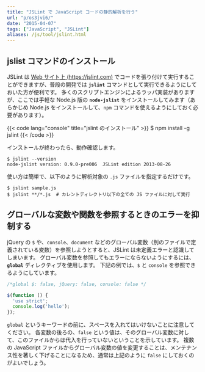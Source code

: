 ```yaml
---
title: "JSLint で JavaScript コードの静的解析を行う"
url: "p/os3jvi6/"
date: "2015-04-07"
tags: ["JavaScript", "JSLint"]
aliases: /js/tool/jslint.html
---
```


jslist コマンドのインストール
----

JSLint は [Web サイト上 (https://jslint.com)](https://jslint.com) でコードを張り付けて実行することができますが、普段の開発では __`jslint`__ コマンドとして実行できるようにしておいた方が便利です。
多くのスクリプトエンジンによるラッパ実装がありますが、ここでは手軽な Node.js 版の **`node-jslist`** をインストールしてみます（あらかじめ Node.js をインストールして、`npm` コマンドを使えるようにしておく必要があります）。

{{< code lang="console" title="jslint のインストール" >}}
$ npm install -g jslint
{{< /code >}}

インストールが終わったら、動作確認します。

```console
$ jslint --version
node-jslint version: 0.9.0-pre006  JSLint edition 2013-08-26
```

使い方は簡単で、以下のように解析対象の `.js` ファイルを指定するだけです。

```console
$ jslint sample.js
$ jslint **/*.js  # カレントディレクトリ以下の全ての JS ファイルに対して実行
```


グローバルな変数や関数を参照するときのエラーを抑制する
----

jQuery の `$` や、`console`、`document` などのグローバル変数（別のファイルで定義されている変数）を参照しようとすると、JSLint は未定義エラーと認識してしまいます。
グローバル変数を参照してもエラーにならないようにするには、__`global`__ ディレクティブを使用します。
下記の例では、`$` と `console` を参照できるようにしています。

```js
/*global $: false, jQuery: false, console: false */

$(function () {
  'use strict';
  console.log('hello');
});
```

`global` というキーワードの前に、スペースを入れてはいけないことに注意してください。
各変数の後ろの、`false` という値は、そのグローバル変数に対して、このファイルからは代入を行っていないということを示しています。
複数の JavaScript ファイルからグローバル変数の値を変更することは、メンテナンス性を著しく下げることになるため、通常は上記のように `false` にしておくのがよいでしょう。

